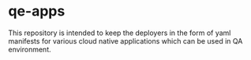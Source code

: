 # qe-apps

This repository is intended to keep the deployers in the form of yaml manifests for various cloud native applications which can be used in QA environment.
